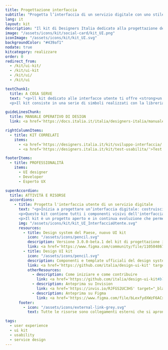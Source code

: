 ```yaml
---
title: Progettazione interfaccia
subtitle: "Progetta l’interfaccia di un servizio digitale con uno stile grafico semplice e coerente"
lang: it
layout: kit
description: "Il kit di Designers Italia dedicato alla progettazione delle interfacce digitali della Pubblica Amministrazione"
image: "/assets/icons/kit/social-card/kit_UI.png"
iconImage: "/assets/icons/kit/kit_UI.svg"
backgroundColor: "#439af1"
nodate: true
kitcategory: realizzare
order: 0
redirect_from:
  - /kit/ui-kit/
  - /kit/ui-kit
  - /kit/ui/
  - /kit/ui

textChunk1:
  title: A COSA SERVE
  text: "<p>ll kit dedicato alle interfacce utente ti offre <strong>un insieme di componenti visivi già pronti per assemblare il <em>front-end</em> di siti web e applicazioni.</strong></p>
  <p>Il kit consiste in una serie di simboli realizzati con la libreria Sketch, ovvero porzioni pre-lavorate finalizzate alla progettazione di un’interfaccia digitale con uno stile visivo definito e coerente. I simboli ti consentono di costruire un prototipo con le varie schermate necessarie, che possono poi essere rese interattive — e gestite in maniera collaborativa nell’ambito di un team di lavoro — per es. su Invision.</p>"

guideLinesChunk:
  title: MANUALE OPERATIVO DI DESIGN
  link: <a href='https://docs.italia.it/italia/designers-italia/manuale-operativo-design-docs/it/versione-corrente/doc/esperienza-utente/il-progetto-della-interfaccia-utente.html' target="_blank" aria-label="Il progetto dell'interfaccia utente (link esterno)">Il progetto dell'interfaccia utente</a>

rightColumnItems:
  - title: KIT CORRELATI
    items:
      - <a href='https://designers.italia.it/kit/sviluppo-interfaccia/'>Sviluppo interfaccia</a>
      - <a href='https://designers.italia.it/kit/test-usabilita/'>Test usabilità</a>

footerItems:
  - title: PROFESSIONALITÀ
    items:
      - UI designer
      - Developer
      - Esperto UX

superAccordion:
  title: ATTIVITÀ E RISORSE
  accordions:
    - title: Progetta l'interfaccia utente di un servizio digitale
      text: "<p>Inizia a progettare un’interfaccia digitale: costruisci un prototipo interattivo per declinare il tuo progetto secondo uno stile visivo coerente e tieni conto dell’interazione utente. </p>
      <p>Questo kit contiene tutti i componenti visivi dell'interfaccia previsti dal <em>design system</em> e necessari per partire con la fase di realizzazione (griglie <em>responsive</em>, colori, tipografia, bottoni, testate, ...).</p>
      <p>Il kit è un progetto aperto e in continua evoluzione che permette, — grazie all’interazione con il team di sviluppo e la facile resa in codice con i kit di sviluppo web, in particolare con Boostrap Italia — di progettare e prototipare efficacemente l'interfaccia del touchpoint digitale in realizzazione.</p>"
      img: "/assets/icons/kit/kit_UI_InterfacciaUtente.svg"
      resources:
        - title: Design system del Paese, nuovo UI kit
          icon: "/assets/icons/pencil.svg"
          description: Versione 3.0.0-beta.1 del kit di progettazione interfaccia, caratterizzata da nuova tecnologia e implementazione design token. L'attuale versione beta è usabile in produzione e coerente con Bootstrap Italia
          link: <a href='https://www.figma.com/community/file/1105848677422572920' target="_blank" aria-label="Vai alla risorsa (link esterno)">Vai alla risorsa</a>
        - title: Design UI kit
          icon: "/assets/icons/pencil.svg"
          description: Componenti e template ufficiali del design system della Pubblica Amministrazione italiana
          link: <a href='https://github.com/italia/design-ui-kit' target="_blank" aria-label="Vai alla risorsa (link esterno)">Vai alla risorsa</a>
          otherResources:
            - description: Come iniziare e come contribuire
              link: <a href='https://github.com/italia/design-ui-kit#blue_book-come-iniziare' target="_blank" aria-label="Vai alla risorsa (link esterno)" >Vai alla risorsa</a>
            - description: Anteprima su Invision
              link: <a href='https://invis.io/RJFGS2UC3HS' target="_blank" aria-label="Vai all'anteprima (link esterno)" >Vai all'anteprima</a>
            - description: Anteprima su Figma
              link: <a href='https://www.figma.com/file/bLexfydXWzF6ACxFokgzXs/italia-UI-Kit-2.0?node-id=0%3A1' target="_blank" aria-label="Vai all'anteprima (link esterno)" >Vai all'anteprima</a>
      footer:
        - icon: "/assets/icons/external-link-grey.svg"
          text: Tutte le risorse sono collegamenti esterni che si aprono in una nuova finestra.

tags:
  - user experience
  - ui kit
  - usability
  - service design
---
```

